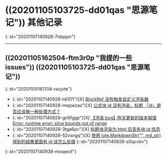 # ((20201105103725-dd01qas "思源笔记"))  其他记录
{: id="20201107140928-7idqzpn"}

---

## ((20201105162504-ftm3r0p "我提的一些 issues"))  ((20201105103725-dd01qas "思源笔记"))
{: id="20201105161704-racjvte"}

* {: id="20201107140928-tdi1l7t"}[X] [BlockRef 没有触发自定义渲染器](https://github.com/88250/lute/issues/102)
* {: id="20201107140928-mqqwzas"}[X] [公式块 id 没有渲染，标题 「id」是否应该换一种处理方式？](https://github.com/88250/lute/issues/101)
* {: id="20201107140928-gn5fggp"}[X] [【渲染 bug】昨天更新的版本报错 Error: runtime error: slice bounds out of range](https://github.com/88250/lute/issues/100)
* {: id="20201107140928-3tga6pv"}[X] [标题块渲染为 html 后丢失块 id 信息](https://github.com/88250/lute/issues/99)
* {: id="20201107140928-52vsngq"}[X] [使用 lute.MarkdownStr("", md_str) 得到的结果里面有 id 该怎么处理](https://github.com/88250/lute/issues/98)
{: id="20201107140928-s0qcvbv"}

{: id="20201107140938-mixqwof"}
